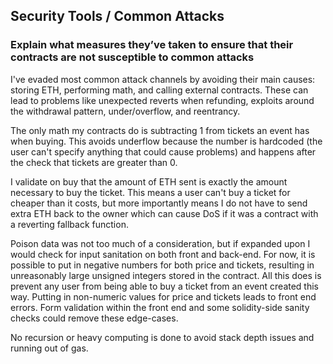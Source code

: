 ## Security Tools / Common Attacks

### Explain what measures they’ve taken to ensure that their contracts are not susceptible to common attacks

I've evaded most common attack channels by avoiding their main causes: storing ETH, performing math, and calling external
contracts. These can lead to problems like unexpected reverts when refunding, exploits around the withdrawal pattern,
under/overflow, and reentrancy.

The only math my contracts do is subtracting 1 from tickets an event has when buying. This avoids underflow because
the number is hardcoded (the user can't specify anything that could cause problems) and happens after the check that
tickets are greater than 0.

I validate on buy that the amount of ETH sent is exactly the amount necessary to buy the ticket. This means a user can't
buy a ticket for cheaper than it costs, but more importantly means I do not have to send extra ETH back to the owner which
can cause DoS if it was a contract with a reverting fallback function.

Poison data was not too much of a consideration, but if expanded upon I would check for input sanitation on both front
and back-end. For now, it is possible to put in negative numbers for both price and tickets, resulting in unreasonably
large unsigned integers stored in the contract. All this does is prevent any user from being able to buy a ticket from
an event created this way. Putting in non-numeric values for price and tickets leads to front end errors. Form validation 
within the front end and some solidity-side sanity checks could remove these edge-cases.

No recursion or heavy computing is done to avoid stack depth issues and running out of gas.
